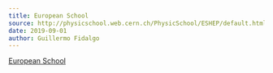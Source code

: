 ```yaml
---
title: European School
source: http://physicschool.web.cern.ch/PhysicSchool/ESHEP/default.html
date: 2019-09-01
author: Guillermo Fidalgo
---
```

[European School](http://physicschool.web.cern.ch/PhysicSchool/ESHEP/default.html)
